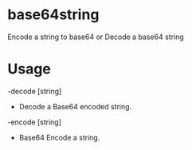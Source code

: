 # base64string
Encode a string to base64 or Decode a base64 string

# Usage
  -decode [string]
  * Decode a Base64 encoded string.
        
  -encode [string]
  * Base64 Encode a string.